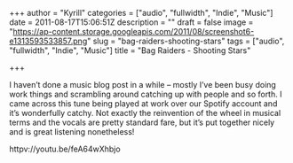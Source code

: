 +++
author = "Kyrill"
categories = ["audio", "fullwidth", "Indie", "Music"]
date = 2011-08-17T15:06:51Z
description = ""
draft = false
image = "https://ap-content.storage.googleapis.com/2011/08/screenshot6-e1313593533857.png"
slug = "bag-raiders-shooting-stars"
tags = ["audio", "fullwidth", "Indie", "Music"]
title = "Bag Raiders - Shooting Stars"

+++


I haven’t done a music blog post in a while – mostly I’ve been busy doing work things and scrambling around catching up with people and so forth. I came across this tune being played at work over our Spotify account and it’s wonderfully catchy. Not exactly the reinvention of the wheel in musical terms and the vocals are pretty standard fare, but it’s put together nicely and is great listening nonetheless!

httpv://youtu.be/feA64wXhbjo


